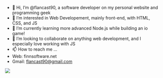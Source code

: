 - 👋 Hi, I’m @flancast90, a software developer on my personal website and programming geek
- 👀 I’m interested in Web Developement, mainly front-end, with HTML, CSS, and JS
- 🌱 I’m currently learning more advanced Node.js while building an io game!
- 💞️ I’m looking to collaborate on anything web development, and I especially love working with JS
- 📫 How to reach me ...
-   Web: finnsoftware.net
-   Gmail: flancast90@gmail.com

![](https://github-readme-stats.vercel.app/api?username=flancast90&count_private=true&show_icons=true&theme=gotham)
